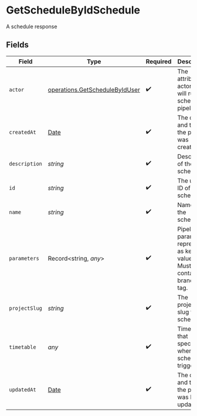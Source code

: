 # GetScheduleByIdSchedule

A schedule response


## Fields

| Field                                                                                         | Type                                                                                          | Required                                                                                      | Description                                                                                   | Example                                                                                       |
| --------------------------------------------------------------------------------------------- | --------------------------------------------------------------------------------------------- | --------------------------------------------------------------------------------------------- | --------------------------------------------------------------------------------------------- | --------------------------------------------------------------------------------------------- |
| `actor`                                                                                       | [operations.GetScheduleByIdUser](../../models/operations/getschedulebyiduser.md)              | :heavy_check_mark:                                                                            | The attribution actor who will run the scheduled pipeline.                                    |                                                                                               |
| `createdAt`                                                                                   | [Date](https://developer.mozilla.org/en-US/docs/Web/JavaScript/Reference/Global_Objects/Date) | :heavy_check_mark:                                                                            | The date and time the pipeline was created.                                                   |                                                                                               |
| `description`                                                                                 | *string*                                                                                      | :heavy_check_mark:                                                                            | Description of the schedule.                                                                  |                                                                                               |
| `id`                                                                                          | *string*                                                                                      | :heavy_check_mark:                                                                            | The unique ID of the schedule.                                                                |                                                                                               |
| `name`                                                                                        | *string*                                                                                      | :heavy_check_mark:                                                                            | Name of the schedule.                                                                         |                                                                                               |
| `parameters`                                                                                  | Record<string, *any*>                                                                         | :heavy_check_mark:                                                                            | Pipeline parameters represented as key-value pairs. Must contain branch or tag.               | [object Object]                                                                               |
| `projectSlug`                                                                                 | *string*                                                                                      | :heavy_check_mark:                                                                            | The project-slug for the schedule                                                             | gh/CircleCI-Public/api-preview-docs                                                           |
| `timetable`                                                                                   | *any*                                                                                         | :heavy_check_mark:                                                                            | Timetable that specifies when a schedule triggers.                                            |                                                                                               |
| `updatedAt`                                                                                   | [Date](https://developer.mozilla.org/en-US/docs/Web/JavaScript/Reference/Global_Objects/Date) | :heavy_check_mark:                                                                            | The date and time the pipeline was last updated.                                              |                                                                                               |